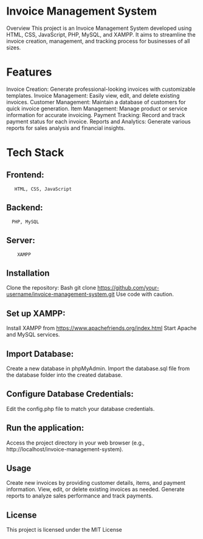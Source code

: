 # Invoice Management System 
Overview
This project is an Invoice Management System developed using HTML, CSS, JavaScript, PHP, MySQL, and XAMPP. It aims to streamline the invoice creation, management, and tracking process for businesses of all sizes.

# Features
Invoice Creation: Generate professional-looking invoices with customizable templates.
Invoice Management: Easily view, edit, and delete existing invoices.
Customer Management: Maintain a database of customers for quick invoice generation.
Item Management: Manage product or service information for accurate invoicing.
Payment Tracking: Record and track payment status for each invoice.
Reports and Analytics: Generate various reports for sales analysis and financial insights.
# Tech Stack
## Frontend: 
       HTML, CSS, JavaScript
## Backend: 
      PHP, MySQL
## Server:
        XAMPP
## Installation
Clone the repository:
Bash
git clone https://github.com/your-username/invoice-management-system.git
Use code with caution.

## Set up XAMPP:
Install XAMPP from https://www.apachefriends.org/index.html
Start Apache and MySQL services.
## Import Database:
Create a new database in phpMyAdmin.
Import the database.sql file from the database folder into the created database.
## Configure Database Credentials:
Edit the config.php file to match your database credentials.
## Run the application:
Access the project directory in your web browser (e.g., http://localhost/invoice-management-system).
## Usage
Create new invoices by providing customer details, items, and payment information.
View, edit, or delete existing invoices as needed.
Generate reports to analyze sales performance and track payments.


## License
This project is licensed under the MIT License


